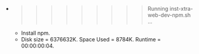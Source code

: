 * >>>>>>>>> Running inst-xtra-web-dev-npm.sh ...
  * Install npm.
  * Disk size = 6376632K. Space Used = 8784K. Runtime = 00:00:00:04.
